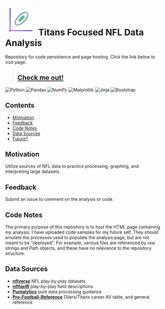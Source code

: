# <img src="/images/favicon.png" title="Titan up!">  Titans Focused NFL Data Analysis
Repository for code persistence and page hosting. Click the link below to visit page.

>## [Check me out!](https://nbpub.github.io/TitanUp)

![Python](https://img.shields.io/badge/python-3670A0?style=for-the-badge&logo=python&logoColor=ffdd54)
![Pandas](https://img.shields.io/badge/pandas-%23150458.svg?style=for-the-badge&logo=pandas&logoColor=white)
![NumPy](https://img.shields.io/badge/numpy-%23013243.svg?style=for-the-badge&logo=numpy&logoColor=white)
![Matplotlib](https://img.shields.io/badge/Matplotlib-%23ffffff.svg?style=for-the-badge&logo=Matplotlib&logoColor=black)
![Jinja](https://img.shields.io/badge/jinja-white.svg?style=for-the-badge&logo=jinja&logoColor=black)
![Bootstrap](https://img.shields.io/badge/bootstrap-%23563D7C.svg?style=for-the-badge&logo=bootstrap&logoColor=white)

## Contents
- [Motivation](#motivation)
- [Feedback](#feedback)
- [Code Notes](#code)
- [Data Sources](#data-sources)
- [Future?](#future)

## Motivation
Utilize sources of NFL data to practice processing, graphing, and interpreting large datasets. 

## Feedback
Submit an issue to comment on the analysis or code. 

## Code Notes
The primary purpose of this repository is to host the HTML page containing my analysis. 
I have uploaded code samples for my future self. They should emulate the processes used to populate the 
analysis page, but are not meant to be "deployed". For example, various files are referenced by 
raw strings and Path objects, and these have no relevance to the repository structure.

## Data Sources
 - **[nflverse](https://github.com/nflverse/nflverse-data/releases/tag/pbp)** NFL play-by-play datasets
 - **[nflfastR](https://www.nflfastr.com/articles/field_descriptions.html)** play-by-play field descriptions
 - **[Puntalytics](https://github.com/Puntalytics/puntr/blob/master/R/processing.R)** punt data processing guidance
 - **[Pro-Football-Reference](https://www.pro-football-reference.com/teams/oti/career-av.htm)** Oilers/Titans career AV table, and general reference
